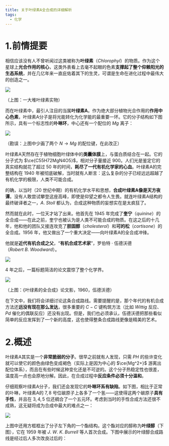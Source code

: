 ```yaml
---
title: 关于叶绿素A全合成的详细解析
tags:
  - 化学
---
```

# 1.前情提要

相信应该没有人不曾听闻过这类被称为**叶绿素**（$Chlorophyl$）的物质。作为这个星球上**光合作用的核心**，这类外表看上去毫不起眼的色素**支撑起了整个仰赖阳光的生态系统**，并在几亿年来一直庇佑着其下的生灵，可谓是生命在进化过程中最伟大的创造之一。

![](https://cdn.luogu.com.cn/upload/image_hosting/lxwg5kp3.png)

（上图：一大堆叶绿素实物）

而在叶绿素中，最引人注目的当属**叶绿素A**。作为绝大部分植物光合作用的**作用中心色素**，叶绿素A分子是将光能转化为化学能的最重要一环。它的分子结构如下图所示，具有一个标志性的**卟啉环**，中心还有一个配位的 $Mg$ 离子：

![](https://cdn.luogu.com.cn/upload/image_hosting/7c50osra.png)

（勘误：上图中少画了两个 $N\rightarrow Mg$ 的配位键，在此改正）

叶绿素A天然存在于植物细胞叶绿体中的**类囊体膜**上，与蛋白质结合在一起。它的分子式为 $\ce{C55H72MgN4O5}$，相对分子量接近 $900$。人们光是鉴定它的真实结构就花了超过 $50$ 年的时间，**耗尽了一代有机化学家的心血**。叶绿素A的完整结构在 $1940$ 年被彻底破解，当时就有人断言：这么复杂的分子已经远远超越了有机化学的极限，人类不可能合成。

的确，以当时（$20$ 世纪中期）的有机化学水平和思想，**合成叶绿素A像是天方夜谭**。没有人敢尝试攀登这座高峰，即使是仰望之都令人生畏。就连叶绿素A结构的最终破译者之一，$A.~Stoll$ 都认为，合成这种物质的妄想实在是太疯狂了。

然而就在此时，一位天才站了出来。他首先在 $1945$ 年完成了**奎宁**（$quinine$）的全合成——在此之前，奎宁也被认为是人类不可能合成的物质。在这之后的十几年，他和他的团队又接连攻克了**胆固醇**（$cholesterol$）和**可的松**（$cortisone$）的全合成。$1956$ 年，他又做出了一个重大决定——向叶绿素A的全合成冲锋。

他就是**近代有机合成之父**，“**有机合成艺术家**”，罗伯特 · 伍德沃德（$Robert~B.~Woodward$）。

![](https://cdn.luogu.com.cn/upload/image_hosting/c22t9aks.png)

$4$ 年之后，一篇标题简洁的论文震惊了整个化学界。

![](https://cdn.luogu.com.cn/upload/image_hosting/g9oy6mtn.png)

（上图：《叶绿素的全合成》论文影，$1960$，伍德沃德）

在下文中，我们将会详细讨论这条合成路线。需要提醒的是，那个年代的有机合成方法还**远没有现在那么发达**，很多重要的 $C-C$ 键构筑方法（比如 $Wittig$ 反应、$Pd$ 催化的偶联反应）还没有出现。但是，我们也必须承认，伍德沃德把那些看似简单的反应发挥到了一个新的高度，这也使得整条合成路线更像是精美的艺术。

# 2.概述

叶绿素A其实是一个**非常脆弱的分子**。很早之前就有人发现，只需 $PH$ 的些许变化就可以使它的颜色由绿色变成褐色（实际上是因为中心的 $\ce{Mg^2+}$ 游离出配位体系），而且在有些时候这种变化还是不可逆的。这个分子热稳定性也很差，温度高一点也会原地分解。因此，在合成过程中**反应条件必须十分温和**。

仔细观察叶绿素A分子，我们还会发现它的**卟啉环系有缺陷**。如下图，相比于正常的卟啉，叶绿素A的 $7,8$ 号位碳原子上各多了一个氢——这使得这两个碳原子**具有手性**，并且在 $3,4,5$ 位还稠合了一个五元环。考虑到当时的手性合成方法还很不成熟，这无疑将成为合成中最大的难点之一：

![](https://cdn.luogu.com.cn/upload/image_hosting/1ulp9qo3.png)

上图中还用方框框出了分子左下角的一个酯结构。这个酯对应的醇称为**叶绿醇**（下图），它在 $1959$ 年被 $J.~W.~K.~Burrell$ 等人首次合成。下图中展示的叶绿醇合成路线是经过后人多次改良过后的：